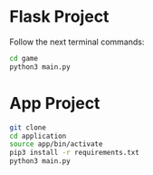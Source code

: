 # Flask Project

Follow the next terminal commands:

```sh
cd game
python3 main.py
```



# App Project

```sh
git clone
cd application
source app/bin/activate
pip3 install -r requirements.txt
python3 main.py
```